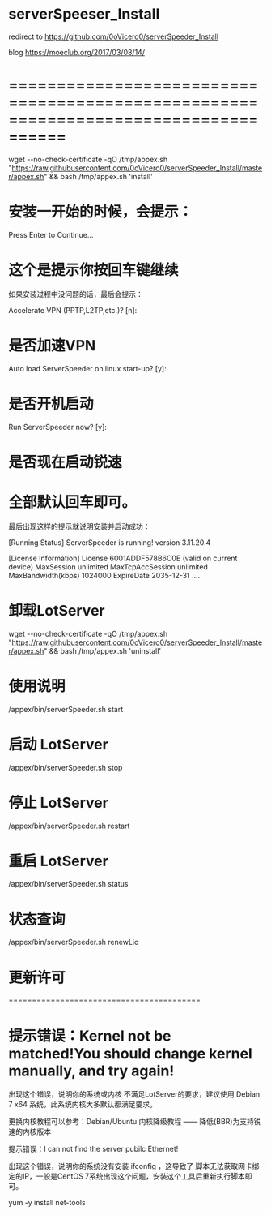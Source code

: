 # serverSpeeser_Install
redirect to https://github.com/0oVicero0/serverSpeeder_Install

blog https://moeclub.org/2017/03/08/14/
# ====================================================================================
wget --no-check-certificate -qO /tmp/appex.sh "https://raw.githubusercontent.com/0oVicero0/serverSpeeder_Install/master/appex.sh" && bash /tmp/appex.sh 'install'


# 安装一开始的时候，会提示：

Press Enter to Continue...
# 这个是提示你按回车键继续
如果安装过程中没问题的话，最后会提示：

Accelerate VPN (PPTP,L2TP,etc.)? [n]:
# 是否加速VPN
 
Auto load ServerSpeeder on linux start-up? [y]:
# 是否开机启动
 
Run ServerSpeeder now? [y]:
# 是否现在启动锐速
 
# 全部默认回车即可。
最后出现这样的提示就说明安装并启动成功：

[Running Status]
ServerSpeeder is running!
version              3.11.20.4
 
[License Information]
License              6001ADDF578B6C0E (valid on current device)
MaxSession           unlimited
MaxTcpAccSession     unlimited
MaxBandwidth(kbps)   1024000
ExpireDate           2035-12-31
....

# 卸载LotServer

wget --no-check-certificate -qO /tmp/appex.sh "https://raw.githubusercontent.com/0oVicero0/serverSpeeder_Install/master/appex.sh" && bash /tmp/appex.sh 'uninstall'
# 使用说明

/appex/bin/serverSpeeder.sh start
# 启动 LotServer
 
/appex/bin/serverSpeeder.sh stop
# 停止 LotServer
 
/appex/bin/serverSpeeder.sh restart
# 重启 LotServer
 
/appex/bin/serverSpeeder.sh status
# 状态查询
 
/appex/bin/serverSpeeder.sh renewLic
# 更新许可

=========================================
# 提示错误：Kernel not be matched!You should change kernel manually, and try again!

出现这个错误，说明你的系统或内核 不满足LotServer的要求，建议使用 Debian 7 x64 系统，此系统内核大多默认都满足要求。

更换内核教程可以参考：Debian/Ubuntu 内核降级教程 —— 降低(BBR)为支持锐速的内核版本

提示错误：I can not find the server pubilc Ethernet!

出现这个错误，说明你的系统没有安装 ifconfig ，这导致了 脚本无法获取网卡绑定的IP，一般是CentOS 7系统出现这个问题，安装这个工具后重新执行脚本即可。

yum -y install net-tools
